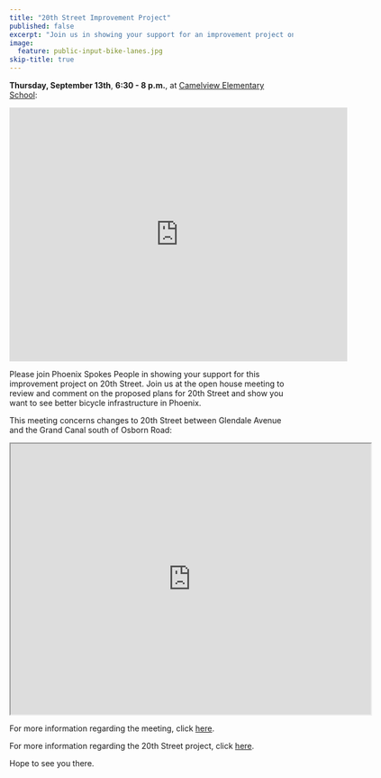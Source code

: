 ```yaml
---
title: "20th Street Improvement Project"
published: false
excerpt: "Join us in showing your support for an improvement project on 20th Street"
image:
  feature: public-input-bike-lanes.jpg
skip-title: true
---
```


**Thursday, September 13th**, **6:30 - 8 p.m.**, at [Camelview Elementary School](https://goo.gl/maps/WSBYHLJ5znJ2):
<iframe src="https://www.google.com/maps/embed?pb=!1m14!1m8!1m3!1d13307.707438837688!2d-112.0381356!3d33.50328!3m2!1i1024!2i768!4f13.1!3m3!1m2!1s0x0%3A0xb806185419eaaa02!2sMadison+Camelview+Elementary+School!5e0!3m2!1sen!2sus!4v1536357027106" width="600" height="450" frameborder="0" style="border:0" allowfullscreen></iframe>

Please join Phoenix Spokes People in showing your support for this improvement project on 20th Street. Join us at the open house meeting to review and comment on the proposed plans for 20th Street and show you want to see better bicycle infrastructure in Phoenix.

This meeting concerns changes to 20th Street between Glendale Avenue and the Grand Canal south of Osborn Road:

<iframe
src="https://www.google.com/maps/d/embed?mid=1hObkVELNeOy-3yVAcasFhnDWyTz6EmeY"
width="640" height="480"></iframe>

For more information regarding the meeting, click [here](https://www.phoenix.gov/calendar/streets/2295).

For more information regarding the 20th Street project, click [here](https://www.phoenix.gov/streetssite/Pages/20thStreetImprovement.aspx).

Hope to see you there.
